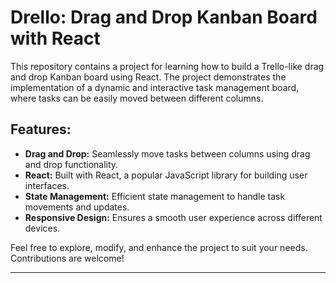 # Drello: Drag and Drop Kanban Board with React

This repository contains a project for learning how to build a Trello-like drag and drop Kanban board using React. The project demonstrates the implementation of a dynamic and interactive task management board, where tasks can be easily moved between different columns.

## Features:
- **Drag and Drop:** Seamlessly move tasks between columns using drag and drop functionality.
- **React:** Built with React, a popular JavaScript library for building user interfaces.
- **State Management:** Efficient state management to handle task movements and updates.
- **Responsive Design:** Ensures a smooth user experience across different devices.

Feel free to explore, modify, and enhance the project to suit your needs. Contributions are welcome!

---
